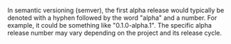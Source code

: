 In semantic versioning (semver), the first alpha release would typically be denoted with a hyphen followed by the word "alpha" and a number. For example, it could be something like "0.1.0-alpha.1". The specific alpha release number may vary depending on the project and its release cycle.